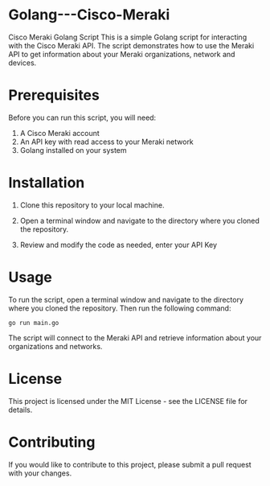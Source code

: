 # Golang---Cisco-Meraki
Cisco Meraki Golang Script
This is a simple Golang script for interacting with the Cisco Meraki API. The script demonstrates how to use the Meraki API to get information about your Meraki organizations, network and devices.

# Prerequisites


Before you can run this script, you will need:

1. A Cisco Meraki account
2. An API key with read access to your Meraki network
3. Golang installed on your system

# Installation

1. Clone this repository to your local machine.

2. Open a terminal window and navigate to the directory where you cloned the repository.

3. Review and modify the code as needed, enter your API Key

# Usage

To run the script, open a terminal window and navigate to the directory where you cloned the repository. Then run the following command:

    go run main.go

The script will connect to the Meraki API and retrieve information about your organizations and networks. 

# License

This project is licensed under the MIT License - see the LICENSE file for details.

# Contributing

If you would like to contribute to this project, please submit a pull request with your changes.
